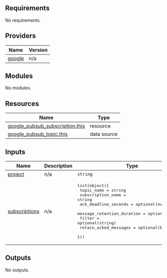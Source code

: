 ## Requirements

No requirements.

## Providers

| Name | Version |
|------|---------|
| <a name="provider_google"></a> [google](#provider\_google) | n/a |

## Modules

No modules.

## Resources

| Name | Type |
|------|------|
| [google_pubsub_subscription.this](https://registry.terraform.io/providers/hashicorp/google/latest/docs/resources/pubsub_subscription) | resource |
| [google_pubsub_topic.this](https://registry.terraform.io/providers/hashicorp/google/latest/docs/data-sources/pubsub_topic) | data source |

## Inputs

| Name | Description | Type | Default | Required |
|------|-------------|------|---------|:--------:|
| <a name="input_project"></a> [project](#input\_project) | n/a | `string` | n/a | yes |
| <a name="input_subscriptions"></a> [subscriptions](#input\_subscriptions) | n/a | <pre>list(object({<br>    topic_name                 = string<br>    subscription_name          = string<br>    ack_deadline_seconds       = optional(number)<br>    message_retention_duration = optional(string)<br>    filter                     = optional(string)<br>    retain_acked_messages      = optional(bool)<br>  }))</pre> | `[]` | no |

## Outputs

No outputs.
